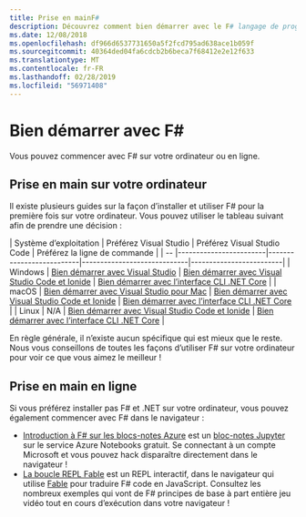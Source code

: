```yaml
---
title: Prise en mainF#
description: Découvrez comment bien démarrer avec le F# langage de programmation.
ms.date: 12/08/2018
ms.openlocfilehash: df966d6537731650a5f2fcd795ad638ace1b059f
ms.sourcegitcommit: 40364ded04fa6cdcb2b6beca7f68412e2e12f633
ms.translationtype: MT
ms.contentlocale: fr-FR
ms.lasthandoff: 02/28/2019
ms.locfileid: "56971408"
---
```

# <a name="get-started-with-f"></a>Bien démarrer avec F\#

Vous pouvez commencer avec F# sur votre ordinateur ou en ligne.

## <a name="get-started-on-your-machine"></a>Prise en main sur votre ordinateur

Il existe plusieurs guides sur la façon d’installer et utiliser F# pour la première fois sur votre ordinateur.  Vous pouvez utiliser le tableau suivant afin de prendre une décision :

| Système d’exploitation | Préférez Visual Studio | Préférez Visual Studio Code | Préférez la ligne de commande |
| -- |------------------------|--------------------------|-----------------------------|-------------------------|
| Windows | [Bien démarrer avec Visual Studio](get-started-visual-studio.md) | [Bien démarrer avec Visual Studio Code et Ionide](get-started-vscode.md) | [Bien démarrer avec l’interface CLI .NET Core](get-started-command-line.md) |
| macOS | [Bien démarrer avec Visual Studio pour Mac](get-started-with-visual-studio-for-mac.md) | [Bien démarrer avec Visual Studio Code et Ionide](get-started-vscode.md) | [Bien démarrer avec l’interface CLI .NET Core](get-started-command-line.md) |
| Linux | N/A | [Bien démarrer avec Visual Studio Code et Ionide](get-started-vscode.md) | [Bien démarrer avec l’interface CLI .NET Core](get-started-command-line.md) |

En règle générale, il n’existe aucun spécifique qui est mieux que le reste. Nous vous conseillons de toutes les façons d’utiliser F# sur votre ordinateur pour voir ce que vous aimez le meilleur !

## <a name="get-started-online"></a>Prise en main en ligne

Si vous préférez installer pas F# et .NET sur votre ordinateur, vous pouvez également commencer avec F# dans le navigateur :

* [Introduction à F# sur les blocs-notes Azure](https://notebooks.azure.com/Microsoft/projects/2018-Intro-FSharp/html/Introduction%20to%20FSharp.ipynb) est un [bloc-notes Jupyter](https://jupyter.org/) sur le service Azure Notebooks gratuit. Se connectant à un compte Microsoft et vous pouvez hack disparaître directement dans le navigateur !
* [La boucle REPL Fable](https://fable.io/repl/) est un REPL interactif, dans le navigateur qui utilise [Fable](https://fable.io/) pour traduire F# code en JavaScript. Consultez les nombreux exemples qui vont de F# principes de base à part entière jeu vidéo tout en cours d’exécution dans votre navigateur !
